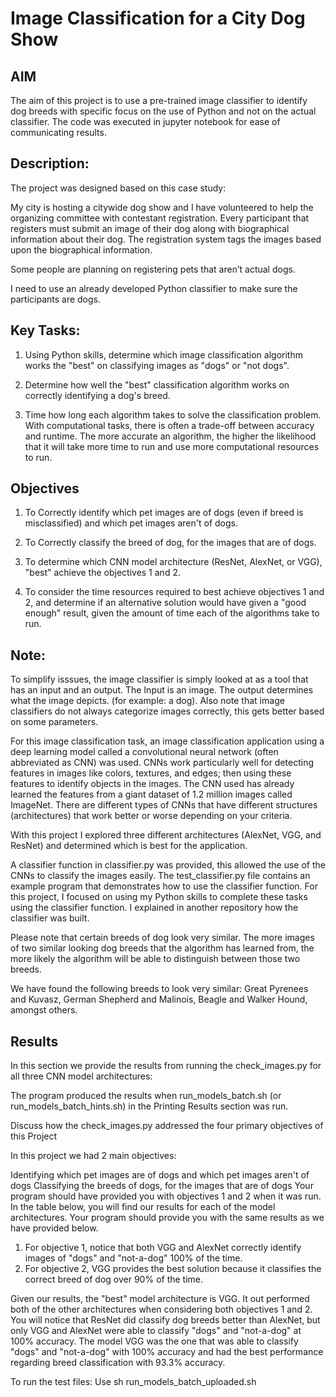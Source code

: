 # Image Classification for a City Dog Show

## AIM

The aim of this project is to use a pre-trained image classifier to identify dog breeds with specific focus on the use 
of Python and not on the actual classifier. The code was executed in jupyter notebook for ease of communicating results.

## Description:
The project was designed based on this case study:

My city is hosting a citywide dog show and I have volunteered to help the organizing committee with contestant registration.
Every participant that registers must submit an image of their dog along with biographical information about their dog.
The registration system tags the images based upon the biographical information.

Some people are planning on registering pets that aren’t actual dogs.

I need to use an already developed Python classifier to make sure the participants are dogs.

## Key Tasks:
1. Using Python skills, determine which image classification algorithm works the "best" on classifying images as "dogs" or "not dogs".

2. Determine how well the "best" classification algorithm works on correctly identifying a dog's breed.

3. Time how long each algorithm takes to solve the classification problem. With computational tasks, there is often a trade-off between accuracy and runtime. 
The more accurate an algorithm, the higher the likelihood that it will take more time to run and use more computational resources to run.

## Objectives
1. To Correctly identify which pet images are of dogs (even if breed is misclassified) and which pet images aren't of dogs.
 
2. To Correctly classify the breed of dog, for the images that are of dogs.
 
3. To determine which CNN model architecture (ResNet, AlexNet, or VGG), "best" achieve the objectives 1 and 2.
 
4. To consider the time resources required to best achieve objectives 1 and 2, and determine if an alternative solution would have given a "good enough" result, given the amount of time each of the algorithms take to run.

## Note:

To simplify isssues, the image classifier is simply looked at as a tool that has an input and an output. The Input is an image. The output determines what the image depicts. (for example: a dog). 
Also note that image classifiers do not always categorize images correctly, this gets better based on some parameters. 

For this image classification task, an image classification application using a deep learning model called a convolutional neural network (often abbreviated as CNN) was used. 
CNNs work particularly well for detecting features in images like colors, textures, and edges; then using these features to identify objects in the images. 
The CNN used has already learned the features from a giant dataset of 1.2 million images called ImageNet. 
There are different types of CNNs that have different structures (architectures) that work better or worse depending on your criteria.

With this project I explored three different architectures (AlexNet, VGG, and ResNet) and determined which is best for the application.

A classifier function in classifier.py was provided, this allowed the use of the CNNs to classify the images easily. The test_classifier.py file contains an example program that demonstrates how to use the classifier function. 
For this project, I focused on using my Python skills to complete these tasks using the classifier function. I explained in another repository how the classifier was built.

Please note that certain breeds of dog look very similar. The more images of two similar looking dog breeds that the algorithm has learned from, the more likely the algorithm will be able to distinguish between those two breeds.

We have found the following breeds to look very similar: Great Pyrenees and Kuvasz, German Shepherd and Malinois, Beagle and Walker Hound, amongst others.


## Results
In this section we provide the results from running the check_images.py for all three CNN model architectures: 

The program produced the results when run_models_batch.sh (or run_models_batch_hints.sh) in the Printing Results section was run.

Discuss how the check_images.py addressed the four primary objectives of this Project

In this project we had 2 main objectives:

Identifying which pet images are of dogs and which pet images aren't of dogs
Classifying the breeds of dogs, for the images that are of dogs
Your program should have provided you with objectives 1 and 2 when it was run. In the table below, you will find our results for each of the model architectures. Your program should provide you with the same results as we have provided below.

1. For objective 1, notice that both VGG and AlexNet correctly identify images of "dogs" and "not-a-dog" 100% of the time.
2. For objective 2, VGG provides the best solution because it classifies the correct breed of dog over 90% of the time.


Given our results, the "best" model architecture is VGG. It out performed both of the other architectures when considering both objectives 1 and 2. You will notice that ResNet did classify dog breeds better than AlexNet, 
but only VGG and AlexNet were able to classify "dogs" and "not-a-dog" at 100% accuracy. The model VGG was the one that was able to classify "dogs" and "not-a-dog" with 100% accuracy and had the best performance regarding breed classification with 93.3% accuracy.

To run the test files:
Use sh run_models_batch_uploaded.sh 
